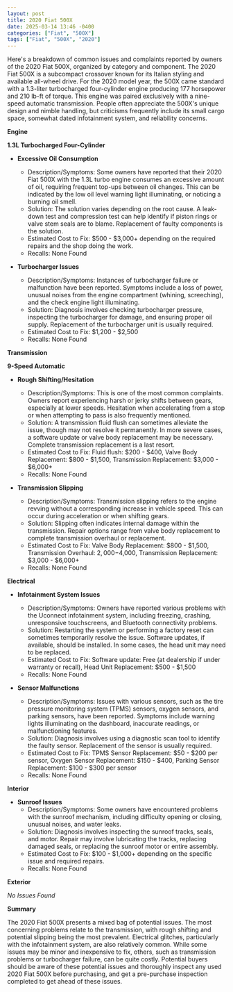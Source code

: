 ```yaml
---
layout: post
title: 2020 Fiat 500X
date: 2025-03-14 13:46 -0400
categories: ["Fiat", "500X"]
tags: ["Fiat", "500X", "2020"]
---
```

Here's a breakdown of common issues and complaints reported by owners of the 2020 Fiat 500X, organized by category and component. The 2020 Fiat 500X is a subcompact crossover known for its Italian styling and available all-wheel drive. For the 2020 model year, the 500X came standard with a 1.3-liter turbocharged four-cylinder engine producing 177 horsepower and 210 lb-ft of torque. This engine was paired exclusively with a nine-speed automatic transmission. People often appreciate the 500X's unique design and nimble handling, but criticisms frequently include its small cargo space, somewhat dated infotainment system, and reliability concerns.

**Engine**

**1.3L Turbocharged Four-Cylinder**

*   **Excessive Oil Consumption**
    *   Description/Symptoms: Some owners have reported that their 2020 Fiat 500X with the 1.3L turbo engine consumes an excessive amount of oil, requiring frequent top-ups between oil changes. This can be indicated by the low oil level warning light illuminating, or noticing a burning oil smell.
    *   Solution: The solution varies depending on the root cause. A leak-down test and compression test can help identify if piston rings or valve stem seals are to blame. Replacement of faulty components is the solution.
    *   Estimated Cost to Fix: $500 - $3,000+ depending on the required repairs and the shop doing the work.
    *   Recalls: None Found

*   **Turbocharger Issues**
    *   Description/Symptoms: Instances of turbocharger failure or malfunction have been reported. Symptoms include a loss of power, unusual noises from the engine compartment (whining, screeching), and the check engine light illuminating.
    *   Solution: Diagnosis involves checking turbocharger pressure, inspecting the turbocharger for damage, and ensuring proper oil supply. Replacement of the turbocharger unit is usually required.
    *   Estimated Cost to Fix: $1,200 - $2,500
    *   Recalls: None Found

**Transmission**

**9-Speed Automatic**

*   **Rough Shifting/Hesitation**
    *   Description/Symptoms: This is one of the most common complaints. Owners report experiencing harsh or jerky shifts between gears, especially at lower speeds. Hesitation when accelerating from a stop or when attempting to pass is also frequently mentioned.
    *   Solution: A transmission fluid flush can sometimes alleviate the issue, though may not resolve it permanently. In more severe cases, a software update or valve body replacement may be necessary. Complete transmission replacement is a last resort.
    *   Estimated Cost to Fix: Fluid flush: $200 - $400, Valve Body Replacement: $800 - $1,500, Transmission Replacement: $3,000 - $6,000+
    *   Recalls: None Found

*   **Transmission Slipping**
    *   Description/Symptoms: Transmission slipping refers to the engine revving without a corresponding increase in vehicle speed. This can occur during acceleration or when shifting gears.
    *   Solution: Slipping often indicates internal damage within the transmission. Repair options range from valve body replacement to complete transmission overhaul or replacement.
    *   Estimated Cost to Fix: Valve Body Replacement: $800 - $1,500, Transmission Overhaul: $2,000-$4,000, Transmission Replacement: $3,000 - $6,000+
    *   Recalls: None Found

**Electrical**

*   **Infotainment System Issues**
    *   Description/Symptoms: Owners have reported various problems with the Uconnect infotainment system, including freezing, crashing, unresponsive touchscreens, and Bluetooth connectivity problems.
    *   Solution: Restarting the system or performing a factory reset can sometimes temporarily resolve the issue. Software updates, if available, should be installed. In some cases, the head unit may need to be replaced.
    *   Estimated Cost to Fix: Software update: Free (at dealership if under warranty or recall), Head Unit Replacement: $500 - $1,500
    *   Recalls: None Found

*   **Sensor Malfunctions**
    *   Description/Symptoms: Issues with various sensors, such as the tire pressure monitoring system (TPMS) sensors, oxygen sensors, and parking sensors, have been reported. Symptoms include warning lights illuminating on the dashboard, inaccurate readings, or malfunctioning features.
    *   Solution: Diagnosis involves using a diagnostic scan tool to identify the faulty sensor. Replacement of the sensor is usually required.
    *   Estimated Cost to Fix: TPMS Sensor Replacement: $50 - $200 per sensor, Oxygen Sensor Replacement: $150 - $400, Parking Sensor Replacement: $100 - $300 per sensor
    *   Recalls: None Found

**Interior**

*   **Sunroof Issues**
    * Description/Symptoms: Some owners have encountered problems with the sunroof mechanism, including difficulty opening or closing, unusual noises, and water leaks.
    * Solution: Diagnosis involves inspecting the sunroof tracks, seals, and motor. Repair may involve lubricating the tracks, replacing damaged seals, or replacing the sunroof motor or entire assembly.
    * Estimated Cost to Fix: $100 - $1,000+ depending on the specific issue and required repairs.
    * Recalls: None Found

**Exterior**

*No Issues Found*

**Summary**

The 2020 Fiat 500X presents a mixed bag of potential issues. The most concerning problems relate to the transmission, with rough shifting and potential slipping being the most prevalent. Electrical glitches, particularly with the infotainment system, are also relatively common. While some issues may be minor and inexpensive to fix, others, such as transmission problems or turbocharger failure, can be quite costly. Potential buyers should be aware of these potential issues and thoroughly inspect any used 2020 Fiat 500X before purchasing, and get a pre-purchase inspection completed to get ahead of these issues.


